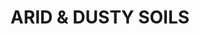 ---
title: "ARID & DUSTY SOILS"
price: "TBA"
desc: "Bez opisa"
img_path: "/assets/img/A.MIG-7440.jpg"
brand: AMMO
available: true
special_offer: false
soon: false
cat: "Weathering"
subcat: ""
subsubcat: "wet-setovi"
---